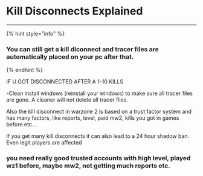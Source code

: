# Kill Disconnects Explained

***

{% hint style="info" %}
### You can still get a kill diconnect and tracer files are automatically placed on your pc after that.
{% endhint %}

IF U GOT DISCONNECTED AFTER A 1-10 KILLS

\-Clean install windows (reinstall your windows) to make sure all tracer files are gone. A cleaner will not delete all tracer files.&#x20;

Also the kill disconnect in warzone 2 is based on a trust factor system and has many factors, like reports, level, paid mw2, kills you got in games before etc...&#x20;

If you get many kill disconnects it can also lead to a 24 hour shadow ban. Even legit players are affected

### you need really good trusted accounts with high level, played wz1 before, maybe mw2, not getting much reports etc.

